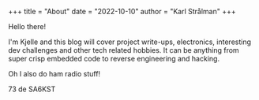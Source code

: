 +++
title = "About"
date = "2022-10-10"
author = "Karl Strålman"
+++

Hello there!

I'm Kjelle and this blog will cover project write-ups, electronics, interesting dev challenges and other tech related hobbies. It can be anything from super crisp embedded code to reverse engineering and hacking.

Oh I also do ham radio stuff!

73 de SA6KST